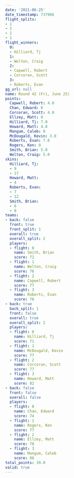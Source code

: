 ```yaml
---
date: '2021-06-25'
date_timestamp: 737966
flight_splits:
- 1
- 1
- 2
- 1
flight_winners:
  0:
  - Hilliard, Tj
  1:
  - Welton, Craig
  2:
  - Capwell, Robert
  - Corcoran, Scott
  3:
  - Roberts, Evan
gg_url: null
name: Round 42 (Fri, June 25)
points:
  Capwell, Robert: 4.0
  Chan, Edward: 0
  Corcoran, Scott: 4.0
  Ellzey, Matt: 0
  Hilliard, Tj: 7.0
  Howard, Matt: 4.0
  Mangum, Caleb: 0
  McDougald, Kevin: 3.0
  Roberts, Evan: 7.0
  Rogers, Ken: 0
  Smith, Brian: 5.0
  Welton, Craig: 5.0
skins:
  Hilliard, Tj:
  - 9
  - 17
  Howard, Matt:
  - 4
  Roberts, Evan:
  - 7
  - 12
  Smith, Brian:
  - 6
  - 8
teams:
- back: false
  front: true
  front_split: 1
  overall: true
  overall_split: 2
  players:
  - flight: 0
    name: Smith, Brian
    score: 72
  - flight: 1
    name: Welton, Craig
    score: 76
  - flight: 2
    name: Capwell, Robert
    score: 77
  - flight: 3
    name: Roberts, Evan
    score: 76
- back: true
  back_split: 1
  front: false
  overall: true
  overall_split: 2
  players:
  - flight: 0
    name: Hilliard, Tj
    score: 71
  - flight: 1
    name: McDougald, Kevin
    score: 77
  - flight: 2
    name: Corcoran, Scott
    score: 77
  - flight: 3
    name: Howard, Matt
    score: 82
- back: false
  front: false
  overall: false
  players:
  - flight: 0
    name: Chan, Edward
    score: 74
  - flight: 1
    name: Rogers, Ken
    score: 77
  - flight: 2
    name: Ellzey, Matt
    score: 78
  - flight: 3
    name: Mangum, Caleb
    score: 86
total_points: 39.0
valid: true
---
```

